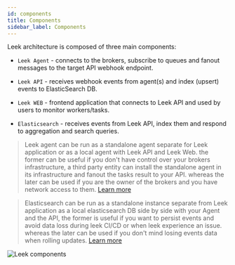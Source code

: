 ```yaml
---
id: components
title: Components
sidebar_label: Components
---
```


Leek architecture is composed of three main components:

- `Leek Agent` - connects to the brokers, subscribe to queues and fanout messages to the target API webhook endpoint.

- `Leek API` - receives webhook events from agent(s) and index (upsert) events to ElasticSearch DB.

- `Leek WEB` - frontend application that connects to Leek API and used by users to monitor workers/tasks.

- `Elasticsearch` - receives events from Leek API, index them and respond to aggregation and search queries.

> Leek agent can be run as a standalone agent separate for Leek application or as a local agent with Leek API and Leek
> Web. the former can be useful if you don't have control over your brokers infrastructure, a third party entity can 
> install the standalone agent in its infrastructure and fanout the tasks result to your API. whereas the later can be 
> used if you are the owner of the brokers and you have network access to them.
> [Learn more](/docs/getting-started/agent)


> Elasticsearch can be run as a standalone instance separate from Leek application as a local elasticsearch DB side by 
> side with your Agent and the API, the former is useful if you want to persist events and avoid data loss during leek
> CI/CD or when leek experience an issue. whereas the later can be used if you don't mind losing events data when rolling
> updates.
> [Learn more](/docs/getting-started/es) 

![Leek components](/img/components.svg)